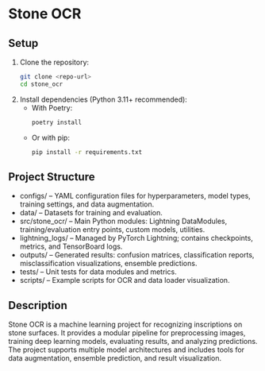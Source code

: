 # Stone OCR

## Setup

1. Clone the repository:
   ```sh
   git clone <repo-url>
   cd stone_ocr
   ```
2. Install dependencies (Python 3.11+ recommended):
   - With Poetry:
     ```sh
     poetry install
     ```
   - Or with pip:
     ```sh
     pip install -r requirements.txt
     ```

## Project Structure

- configs/ – YAML configuration files for hyperparameters, model types, training settings, and data augmentation.
- data/ – Datasets for training and evaluation.
- src/stone_ocr/ – Main Python modules: Lightning DataModules, training/evaluation entry points, custom models, utilities.
- lightning_logs/ – Managed by PyTorch Lightning; contains checkpoints, metrics, and TensorBoard logs.
- outputs/ – Generated results: confusion matrices, classification reports, misclassification visualizations, ensemble predictions.
- tests/ – Unit tests for data modules and metrics.
- scripts/ – Example scripts for OCR and data loader visualization.

## Description

Stone OCR is a machine learning project for recognizing inscriptions on stone surfaces. It provides a modular pipeline for preprocessing images, training deep learning models, evaluating results, and analyzing predictions. The project supports multiple model architectures and includes tools for data augmentation, ensemble prediction, and result visualization.
